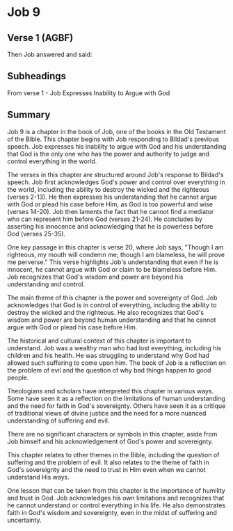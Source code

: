 # Job 9

## Verse 1 (AGBF)

Then Job answered and said:

## Subheadings

From verse 1 - Job Expresses Inability to Argue with God

## Summary

Job 9 is a chapter in the book of Job, one of the books in the Old Testament of the Bible. This chapter begins with Job responding to Bildad's previous speech. Job expresses his inability to argue with God and his understanding that God is the only one who has the power and authority to judge and control everything in the world.

The verses in this chapter are structured around Job's response to Bildad's speech. Job first acknowledges God's power and control over everything in the world, including the ability to destroy the wicked and the righteous (verses 2-13). He then expresses his understanding that he cannot argue with God or plead his case before Him, as God is too powerful and wise (verses 14-20). Job then laments the fact that he cannot find a mediator who can represent him before God (verses 21-24). He concludes by asserting his innocence and acknowledging that he is powerless before God (verses 25-35).

One key passage in this chapter is verse 20, where Job says, "Though I am righteous, my mouth will condemn me; though I am blameless, he will prove me perverse." This verse highlights Job's understanding that even if he is innocent, he cannot argue with God or claim to be blameless before Him. Job recognizes that God's wisdom and power are beyond his understanding and control.

The main theme of this chapter is the power and sovereignty of God. Job acknowledges that God is in control of everything, including the ability to destroy the wicked and the righteous. He also recognizes that God's wisdom and power are beyond human understanding and that he cannot argue with God or plead his case before Him.

The historical and cultural context of this chapter is important to understand. Job was a wealthy man who had lost everything, including his children and his health. He was struggling to understand why God had allowed such suffering to come upon him. The book of Job is a reflection on the problem of evil and the question of why bad things happen to good people.

Theologians and scholars have interpreted this chapter in various ways. Some have seen it as a reflection on the limitations of human understanding and the need for faith in God's sovereignty. Others have seen it as a critique of traditional views of divine justice and the need for a more nuanced understanding of suffering and evil.

There are no significant characters or symbols in this chapter, aside from Job himself and his acknowledgement of God's power and sovereignty.

This chapter relates to other themes in the Bible, including the question of suffering and the problem of evil. It also relates to the theme of faith in God's sovereignty and the need to trust in Him even when we cannot understand His ways.

One lesson that can be taken from this chapter is the importance of humility and trust in God. Job acknowledges his own limitations and recognizes that he cannot understand or control everything in his life. He also demonstrates faith in God's wisdom and sovereignty, even in the midst of suffering and uncertainty.